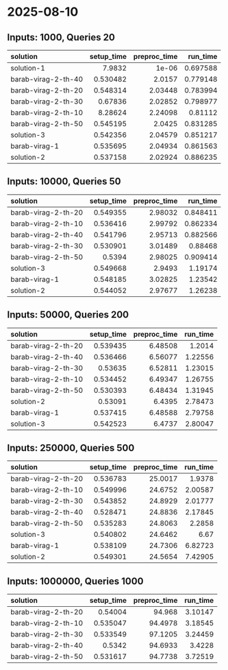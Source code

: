 # 2025-08-10

## Inputs: 1000, Queries 20

| solution            |   setup_time |   preproc_time |   run_time |
|:--------------------|-------------:|---------------:|-----------:|
| solution-1          |     7.9832   |        1e-06   |   0.697588 |
| barab-virag-2-th-40 |     0.530482 |        2.0157  |   0.779148 |
| barab-virag-2-th-20 |     0.548314 |        2.03448 |   0.783994 |
| barab-virag-2-th-30 |     0.67836  |        2.02852 |   0.798977 |
| barab-virag-2-th-10 |     8.28624  |        2.24098 |   0.81112  |
| barab-virag-2-th-50 |     0.545195 |        2.0425  |   0.831285 |
| solution-3          |     0.542356 |        2.04579 |   0.851217 |
| barab-virag-1       |     0.535695 |        2.04934 |   0.861563 |
| solution-2          |     0.537158 |        2.02924 |   0.886235 |

## Inputs: 10000, Queries 50

| solution            |   setup_time |   preproc_time |   run_time |
|:--------------------|-------------:|---------------:|-----------:|
| barab-virag-2-th-20 |     0.549355 |        2.98032 |   0.848411 |
| barab-virag-2-th-10 |     0.536416 |        2.99792 |   0.862334 |
| barab-virag-2-th-40 |     0.541796 |        2.95713 |   0.882566 |
| barab-virag-2-th-30 |     0.530901 |        3.01489 |   0.88468  |
| barab-virag-2-th-50 |     0.5394   |        2.98025 |   0.909414 |
| solution-3          |     0.549668 |        2.9493  |   1.19174  |
| barab-virag-1       |     0.548185 |        3.02825 |   1.23542  |
| solution-2          |     0.544052 |        2.97677 |   1.26238  |

## Inputs: 50000, Queries 200

| solution            |   setup_time |   preproc_time |   run_time |
|:--------------------|-------------:|---------------:|-----------:|
| barab-virag-2-th-20 |     0.539435 |        6.48508 |    1.2014  |
| barab-virag-2-th-40 |     0.536466 |        6.56077 |    1.22556 |
| barab-virag-2-th-30 |     0.53635  |        6.52811 |    1.23015 |
| barab-virag-2-th-10 |     0.534452 |        6.49347 |    1.26755 |
| barab-virag-2-th-50 |     0.530393 |        6.48434 |    1.31945 |
| solution-2          |     0.53091  |        6.4395  |    2.78473 |
| barab-virag-1       |     0.537415 |        6.48588 |    2.79758 |
| solution-3          |     0.542523 |        6.4737  |    2.80047 |

## Inputs: 250000, Queries 500

| solution            |   setup_time |   preproc_time |   run_time |
|:--------------------|-------------:|---------------:|-----------:|
| barab-virag-2-th-20 |     0.536783 |        25.0017 |    1.9378  |
| barab-virag-2-th-10 |     0.549996 |        24.6752 |    2.00587 |
| barab-virag-2-th-30 |     0.543852 |        24.8929 |    2.01777 |
| barab-virag-2-th-40 |     0.528471 |        24.8836 |    2.17845 |
| barab-virag-2-th-50 |     0.535283 |        24.8063 |    2.2858  |
| solution-3          |     0.540802 |        24.6462 |    6.67    |
| barab-virag-1       |     0.538109 |        24.7306 |    6.82723 |
| solution-2          |     0.549301 |        24.5654 |    7.42905 |

## Inputs: 1000000, Queries 1000

| solution            |   setup_time |   preproc_time |   run_time |
|:--------------------|-------------:|---------------:|-----------:|
| barab-virag-2-th-20 |     0.54004  |        94.968  |    3.10147 |
| barab-virag-2-th-10 |     0.535047 |        94.4978 |    3.18545 |
| barab-virag-2-th-30 |     0.533549 |        97.1205 |    3.24459 |
| barab-virag-2-th-40 |     0.5342   |        94.6933 |    3.4228  |
| barab-virag-2-th-50 |     0.531617 |        94.7738 |    3.72519 |